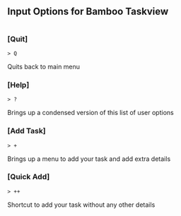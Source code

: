 ## Input Options for Bamboo Taskview
#
### [Quit]

    > Q
Quits back to main menu
### [Help]

    > ?
Brings up a condensed version of this list of user options

### [Add Task]

    > +
Brings up a menu to add your task and add extra details
### [Quick Add]

    > ++
Shortcut to add your task without any other details
